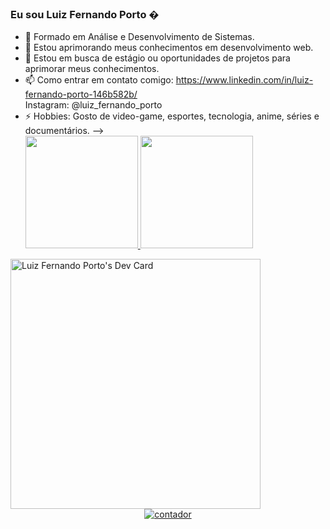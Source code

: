 ### Eu sou Luiz Fernando Porto  �


- 🔭 Formado em  Análise e Desenvolvimento de Sistemas.
- 🌱 Estou aprimorando meus conhecimentos em desenvolvimento web. 
- 👯 Estou em busca de estágio ou oportunidades de projetos para aprimorar meus conhecimentos.
- 📫 Como entrar em contato comigo: https://www.linkedin.com/in/luiz-fernando-porto-146b582b/  
Instagram: @luiz_fernando_porto
- ⚡ Hobbies: Gosto de video-game, esportes, tecnologia, anime, séries e documentários.
--> <div>
  <a href="https://github.com/luizfporto">
  <img height="180em" src="https://github-readme-stats.vercel.app/api?username=luizfporto&show_icons=true&theme=dracula&include_all_commits=true&count_private=true"/>
  <img height="180em" src="https://github-readme-stats.vercel.app/api/top-langs/?username=luizfporto&layout=compact&langs_count=7&theme=dracula"/>
</div>
<a href="https://app.daily.dev/luipilam"><img src="https://api.daily.dev/devcards/a9ca2d70f4494a4fb97d6017ae94058c.png?r=7x3" width="400" alt="Luiz Fernando Porto's Dev Card"/></a>
<div align=center><a href='https://www.counter12.com'><img src='https://www.counter12.com/img-Y0z0d5zw8YBc4A25-1.gif' border='0' alt='contador'></a><script type='text/javascript' src='https://www.counter12.com/ad.js?id=Y0z0d5zw8YBc4A25'></script><br><a href='https://meuip.page/qual-e-o-meu-ip/' target='_blank'><img src='https://img.meuip.page/selo-32BBcdz40wxx65yz.gif' alt='' border='0'></a></div>
